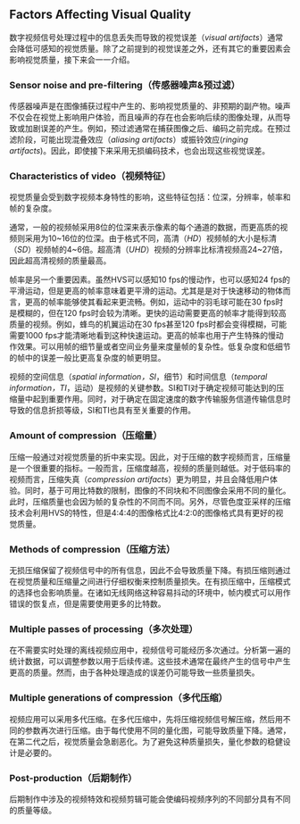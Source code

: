 ## Factors Affecting Visual Quality
数字视频信号处理过程中的信息丢失而导致的视觉误差（*visual artifacts*）通常会降低可感知的视觉质量。除了之前提到的视觉误差之外，还有其它的重要因素会影响视觉质量，接下来会一一介绍。

### Sensor noise and pre-filtering（传感器噪声&预过滤）
传感器噪声是在图像捕获过程中产生的、影响视觉质量的、非预期的副产物。噪声不仅会在视觉上影响用户体验，而且噪声的存在也会影响后续的图像处理，从而导致或加剧误差的产生。例如，预过滤通常在捕获图像之后、编码之前完成。在预过滤阶段，可能出现混叠效应（*aliasing artifacts*）或振铃效应(*ringing artifacts*)。因此，即使接下来采用无损编码技术，也会出现这些视觉误差。

### Characteristics of video（视频特征）
视觉质量会受到数字视频本身特性的影响，这些特征包括：位深，分辨率，帧率和帧的复杂度。

通常，一般的视频帧采用8位的位深来表示像素的每个通道的数据，而更高质的视频则采用为10~16位的位深。由于格式不同，高清（*HD*）视频帧的大小是标清（*SD*）视频帧的4~6倍。超高清（*UHD*）视频的分辨率比标清视频高24~27倍，因此超高清视频的质量最高。

帧率是另一个重要因素。虽然HVS可以感知10 fps的慢动作，也可以感知24 fps的平滑运动，但是更高的帧率意味着更平滑的运动。尤其是是对于快速移动的物体而言，更高的帧率能够使其看起来更流畅。例如，运动中的羽毛球可能在30 fps时是模糊的，但在120 fps时会较为清晰。更快的运动需要更高的帧率才能得到较高质量的视频。例如，蜂鸟的机翼运动在30 fps甚至120 fps时都会变得模糊，可能需要1000 fps才能清晰地看到这种快速运动。更高的帧率也用于产生特殊的慢动作效果。可以用帧的细节量或者空间业务量来度量帧的复杂性。低复杂度和低细节的帧中的误差一般比更高复杂度的帧更明显。

视频的空间信息（*spatial information，SI*，细节）和时间信息（*temporal information，TI*，运动）是视频的关键参数。SI和TI对于确定视频可能达到的压缩量中起到重要作用。同时，对于确定在固定速度的数字传输服务信道传输信息时导致的信息折损等级，SI和TI也具有至关重要的作用。

### Amount of compression（压缩量）
压缩一般通过对视觉质量的折中来实现。因此，对于压缩的数字视频而言，压缩量是一个很重要的指标。一般而言，压缩度越高，视频的质量则越低。对于低码率的视频而言，压缩失真（*compression artifacts*）更为明显，并且会降低用户体验。同时，基于可用比特数的限制，图像的不同块和不同图像会采用不同的量化。此时，压缩质量也会因为帧的复杂性的不同而不同。另外，尽管色度亚采样的压缩技术会利用HVS的特性，但是4:4:4的图像格式比4:2:0的图像格式具有更好的视觉质量。

### Methods of compression（压缩方法）
无损压缩保留了视频信号中的所有信息，因此不会导致质量下降。有损压缩则通过在视觉质量和压缩量之间进行仔细权衡来控制质量损失。在有损压缩中，压缩模式的选择也会影响质量。在诸如无线网络这种容易抖动的环境中，帧内模式可以用作错误的恢复点，但是需要使用更多的比特数。

### Multiple passes of processing（多次处理）
在不需要实时处理的离线视频应用中，视频信号可能经历多次通过。分析第一遍的统计数据，可以调整参数以用于后续传递。这些技术通常在最终产生的信号中产生更高的质量。然而，由于各种处理造成的误差仍可能导致一些质量损失。

### Multiple generations of compression（多代压缩）
视频应用可以采用多代压缩。在多代压缩中，先将压缩视频信号解压缩，然后用不同的参数再次进行压缩。由于每代使用不同的量化图，可能导致质量下降。通常，在第二代之后，视觉质量会急剧恶化。为了避免这种质量损失，量化参数的稳健设计是必要的。

### Post-production（后期制作）
后期制作中涉及的视频特效和视频剪辑可能会使编码视频序列的不同部分具有不同的质量等级。